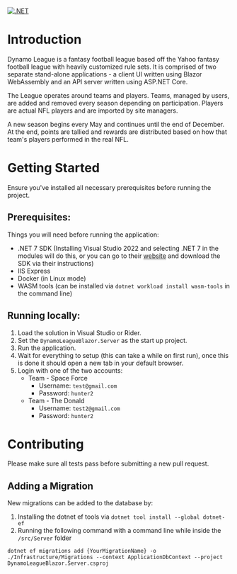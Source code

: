 [![.NET](https://github.com/benjaminsampica/DynamoLeagueBlazor/actions/workflows/dotnet.yml/badge.svg)](https://github.com/benjaminsampica/DynamoLeagueBlazor/actions/workflows/dotnet.yml)

# Introduction

Dynamo League is a fantasy football league based off the Yahoo fantasy football league with heavily customized rule sets.
It is comprised of two separate stand-alone applications - a client UI written using Blazor WebAssembly and an API server written using ASP.NET Core.

The League operates around teams and players. Teams, managed by users, are added and removed every season depending on participation. Players are actual NFL players and are imported by site managers.

A new season begins every May and continues until the end of December. At the end, points are tallied and rewards are distributed based on how that team's players performed in the real NFL.

# Getting Started

Ensure you've installed all necessary prerequisites before running the project.

## Prerequisites:
Things you will need before running the application:
- .NET 7 SDK (Installing Visual Studio 2022 and selecting .NET 7 in the modules will do this, or you can go to their [website](https://dotnet.microsoft.com/en-us/download/dotnet) and download the SDK via their instructions)
- IIS Express
- Docker (in Linux mode)
- WASM tools (can be installed via `dotnet workload install wasm-tools` in the command line)

## Running locally:
1) Load the solution in Visual Studio or Rider.
2) Set the `DynamoLeagueBlazor.Server` as the start up project.
3) Run the application.
4) Wait for everything to setup (this can take a while on first run), once this is done it should open a new tab in your default browser.
5) Login with one of the two accounts:
   - Team - Space Force 
     - Username: `test@gmail.com` 
     - Password: `hunter2`
   - Team - The Donald
     - Username: `test2@gmail.com` 
     - Password: `hunter2`

# Contributing

Please make sure all tests pass before submitting a new pull request.

## Adding a Migration

New migrations can be added to the database by:

1. Installing the dotnet ef tools via `dotnet tool install --global dotnet-ef`
2. Running the following command with a command line while inside the `/src/Server` folder

 `dotnet ef migrations add {YourMigrationName} -o ./Infrastructure/Migrations --context ApplicationDbContext --project DynamoLeagueBlazor.Server.csproj`
